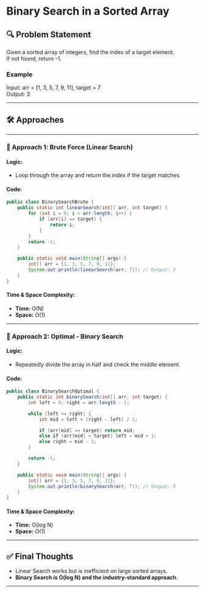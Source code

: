 # Binary Search in a Sorted Array

## 🔍 Problem Statement
Given a sorted array of integers, find the index of a target element.  
If not found, return -1.

### Example
Input: arr = [1, 3, 5, 7, 9, 11], target = 7  
Output: 3

---

## 🛠️ Approaches

---

### 🔹 Approach 1: Brute Force (Linear Search)

#### Logic:
- Loop through the array and return the index if the target matches.

#### Code:
```java
public class BinarySearchBrute {
    public static int linearSearch(int[] arr, int target) {
        for (int i = 0; i < arr.length; i++) {
            if (arr[i] == target) {
                return i;
            }
        }
        return -1;
    }

    public static void main(String[] args) {
        int[] arr = {1, 3, 5, 7, 9, 11};
        System.out.println(linearSearch(arr, 7)); // Output: 3
    }
}
```

#### Time & Space Complexity:
- **Time:** O(N)
- **Space:** O(1)

---

### 🔹 Approach 2: Optimal - Binary Search

#### Logic:
- Repeatedly divide the array in half and check the middle element.

#### Code:
```java
public class BinarySearchOptimal {
    public static int binarySearch(int[] arr, int target) {
        int left = 0, right = arr.length - 1;

        while (left <= right) {
            int mid = left + (right - left) / 2;

            if (arr[mid] == target) return mid;
            else if (arr[mid] < target) left = mid + 1;
            else right = mid - 1;
        }

        return -1;
    }

    public static void main(String[] args) {
        int[] arr = {1, 3, 5, 7, 9, 11};
        System.out.println(binarySearch(arr, 7)); // Output: 3
    }
}
```

#### Time & Space Complexity:
- **Time:** O(log N)
- **Space:** O(1)

---

## ✅ Final Thoughts
- Linear Search works but is inefficient on large sorted arrays.
- **Binary Search is O(log N) and the industry-standard approach.**

---

